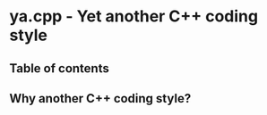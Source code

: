 # ya.cpp - Yet another C++ coding style

## Table of contents

<div id="toc"></div>

## Why another C++ coding style?
